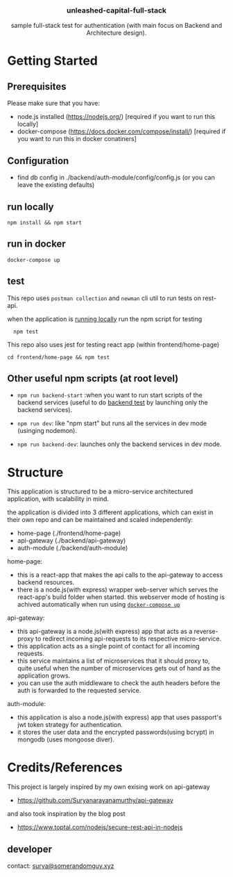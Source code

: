 <h3 align="center">
  unleashed-capital-full-stack
</h3>
<p align="center">
  sample full-stack test for authentication (with main focus on Backend and Architecture design). 
</p>

# Getting Started

## Prerequisites

Please make sure that you have:

- node.js installed (https://nodejs.org/) [required if you want to run this locally]
- docker-compose (https://docs.docker.com/compose/install/) [required if you want to run this in docker conatiners]

## Configuration
 - find db config in ./backend/auth-module/config/config.js (or you can leave the existing defaults)

 ## run locally
  ```
  npm install && npm start
  ```
## run in docker
  ```
  docker-compose up
  ```
## test
This repo uses `postman collection` and `newman` cli util to run tests on rest-api.

when the application is [running locally](#run-locally) run the npm script for testing
  ```
    npm test
  ```

This repo also uses jest for testing react app (within frontend/home-page)
```
cd frontend/home-page && npm test
```

## Other useful npm scripts (at root level)

- `npm run backend-start` :when you want to run start scripts of the backend services (useful to do [backend test](#test) by launching only the backend services).

- `npm run dev`:
like "npm start" but runs all the services in dev mode (usinging nodemon).

- `npm run backend-dev`:
launches only the backend services in dev mode.


# Structure
This application is structured to be a micro-service architectured application, with scalability in mind.

the application is divided into 3 different applications, which can exist in their own repo and can be maintained and scaled independently:

- home-page (./frontend/home-page)
- api-gateway (./backend/api-gateway)
- auth-module (./backend/auth-module)

home-page:
-  this is a react-app that makes the api calls to the api-gateway to access backend resources.
- there is a node.js(with express) wrapper web-server which serves the react-app's build folder when started. 
this webserver mode of hosting is achived automatically when run using [`docker-compose up`](#run-in-docker)


api-gateway:
-  this api-gateway is a node.js(with express) app that acts as a reverse-proxy to redirect incoming api-requests to its respective micro-service.
- this application acts as a single point of contact for all incoming requests.
- this service maintains a list of microservices that it should proxy to, quite useful when the number of microservices gets out of hand as the application grows.
- you can use the auth middleware to check the auth headers before the auth is forwarded to the requested service.

auth-module:
- this application is also a node.js(with express) app that uses passport's jwt token strategy for authentication.
- it stores the user data and the encrypted passwords(using bcrypt) in mongodb (uses mongoose diver).

# Credits/References
This project is largely inspired by my own exising work on api-gateway
- https://github.com/Suryanarayanamurthy/api-gateway

and also took  inspiration by the blog post

- https://www.toptal.com/nodejs/secure-rest-api-in-nodejs

## developer
contact: surya@somerandomguy.xyz
